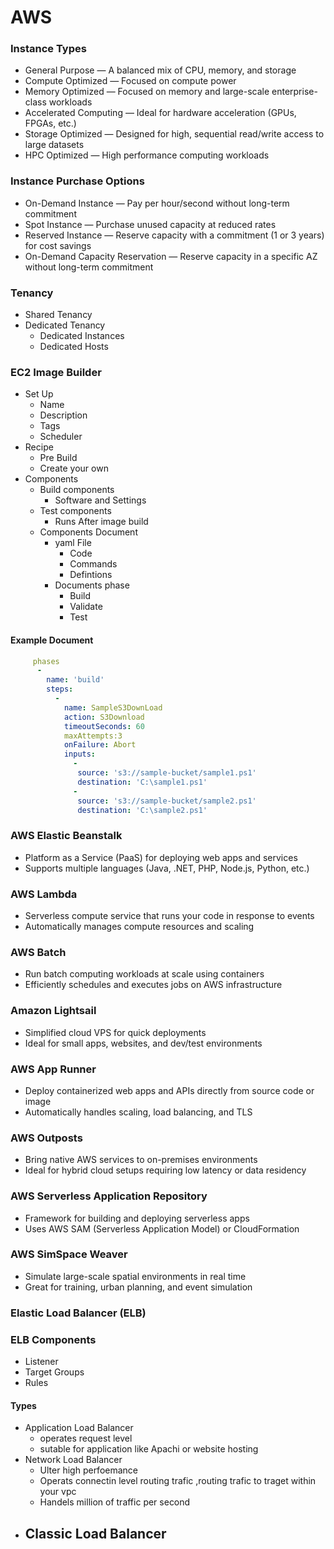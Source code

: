 # AWS



### Instance Types
- General Purpose — A balanced mix of CPU, memory, and storage
- Compute Optimized — Focused on compute power
- Memory Optimized — Focused on memory and large-scale enterprise-class workloads
- Accelerated Computing — Ideal for hardware acceleration (GPUs, FPGAs, etc.)
- Storage Optimized — Designed for high, sequential read/write access to large datasets
- HPC Optimized — High performance computing workloads

### Instance Purchase Options
- On-Demand Instance — Pay per hour/second without long-term commitment
- Spot Instance — Purchase unused capacity at reduced rates
- Reserved Instance — Reserve capacity with a commitment (1 or 3 years) for cost savings
- On-Demand Capacity Reservation — Reserve capacity in a specific AZ without long-term commitment


### Tenancy
- Shared Tenancy
- Dedicated Tenancy
  - Dedicated Instances
  - Dedicated Hosts
### EC2 Image Builder
- Set Up
  - Name
  - Description
  - Tags
  - Scheduler
- Recipe 
  - Pre Build
  - Create your own  
- Components
  - Build components
    - Software and Settings
  - Test components
    - Runs After image build
  - Components Document
    - yaml File
      - Code
      - Commands
      - Defintions
    - Documents phase
      - Build
      - Validate
      - Test

#### Example Document
```yaml
     phases
      -
        name: 'build'
        steps:
          -
            name: SampleS3DownLoad
            action: S3Download
            timeoutSeconds: 60
            maxAttempts:3
            onFailure: Abort
            inputs:
              - 
               source: 's3://sample-bucket/sample1.ps1'
               destination: 'C:\sample1.ps1'
              - 
               source: 's3://sample-bucket/sample2.ps1'
               destination: 'C:\sample2.ps1'
```
    

### AWS Elastic Beanstalk
- Platform as a Service (PaaS) for deploying web apps and services
- Supports multiple languages (Java, .NET, PHP, Node.js, Python, etc.)

### AWS Lambda
- Serverless compute service that runs your code in response to events
- Automatically manages compute resources and scaling

### AWS Batch
- Run batch computing workloads at scale using containers
- Efficiently schedules and executes jobs on AWS infrastructure

### Amazon Lightsail
- Simplified cloud VPS for quick deployments
- Ideal for small apps, websites, and dev/test environments

### AWS App Runner
- Deploy containerized web apps and APIs directly from source code or image
- Automatically handles scaling, load balancing, and TLS

### AWS Outposts
- Bring native AWS services to on-premises environments
- Ideal for hybrid cloud setups requiring low latency or data residency

### AWS Serverless Application Repository
- Framework for building and deploying serverless apps
- Uses AWS SAM (Serverless Application Model) or CloudFormation

### AWS SimSpace Weaver
- Simulate large-scale spatial environments in real time
- Great for training, urban planning, and event simulation


### Elastic Load Balancer (ELB)
### ELB Components
- Listener
- Target Groups
- Rules 

#### Types 
- Application Load Balancer
  - operates request level
  - sutable for application like Apachi or website hosting
- Network Load Balancer
  - Ulter high perfoemance
  - Operats connectin level routing trafic ,routing trafic to traget within your vpc
  - Handels million of traffic per second
- Classic Load Balancer
  -


